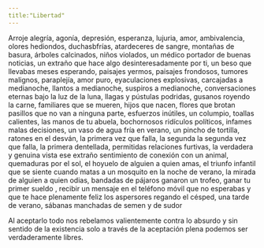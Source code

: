 ```yaml
---
title:"Libertad"
---
```



Arroje alegría, agonía, depresión, esperanza, lujuria, amor,
ambivalencia, olores hediondos, duchasbfrías, atardeceres de sangre, 
montañas de basura, árboles calcinados, niños violados,
un médico portador de buenas noticias,
un extraño que hace algo desinteresadamente por ti, 
un beso que llevabas meses esperando,
paisajes yermos, paisajes frondosos,
tumores malignos, paraplejía, amor puro,
eyaculaciones explosivas,
carcajadas a medianoche, llantos a medianoche, suspiros a medianoche,
conversaciones eternas bajo la luz de la luna,
llagas y pústulas podridas, 
gusanos royendo la carne,
familiares que se mueren, hijos que nacen,
flores que brotan pasillos que no van a ninguna parte,
esfuerzos inútiles, 
un columpio, toallas calientes,
las manos de tu abuela,
bochornosos ridículos políticos, infames malas decisiones,
un vaso de agua fría en verano, 
un pincho de tortilla, ratones en el desván,
la primera vez que falla, la segunda la segunda vez que falla,
la primera dentellada, permitidas relaciones furtivas,
la verdadera y genuina vista ese extraño sentimiento de conexión con un animal,
quemaduras por el sol, el hoyuelo de alguien a quien amas,
el triunfo infantil que se siente cuando matas a un mosquito en la noche de verano,
la mirada de alguien a quien odias, bandadas de pájaros ganaron un trofeo,
ganar tu primer sueldo ,
recibir un mensaje en el teléfono móvil que no esperabas  y que te hace plenamente feliz
los aspersores regando el césped, una tarde de verano,
sábanas manchadas de semen y de sudor

Al aceptarlo todo nos rebelamos valientemente contra lo absurdo y sin sentido de la existencia solo a través de la aceptación plena podemos ser verdaderamente libres.

